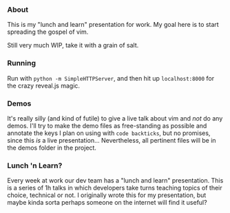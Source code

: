 ### About

This is my "lunch and learn" presentation for work.  My goal here is to start spreading the gospel of vim.

Still very much WIP, take it with a grain of salt.

### Running

Run with `python -m SimpleHTTPServer`, and then hit up `localhost:8000` for the crazy reveal.js magic.

### Demos

It's really silly (and kind of futile) to give a live talk about vim and _not_ do any demos.  I'll try to make the demo
files as free-standing as possible and annotate the keys I plan on using with `code backticks`, but no promises, since
this _is_ a live presentation...  Nevertheless, all pertinent files will be in the demos folder in the project.

### Lunch 'n Learn?

Every week at work our dev team has a "lunch and learn" presentation.  This is a series of 1h talks in which developers
take turns teaching topics of their choice, technical or not.  I originally wrote this for my presentation, but maybe
kinda sorta perhaps someone on the internet will find it useful?
